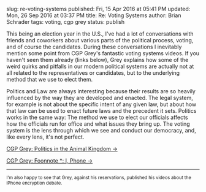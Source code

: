 slug: re-voting-systems
published: Fri, 15 Apr 2016 at 05:41 PM
updated: Mon, 26 Sep 2016 at 03:37 PM
title: Re: Voting Systems
author: Brian Schrader
tags: voting, cgp grey
status: publish

 This being an election year in the U.S., I've had a lot of conversations with friends and coworkers about various parts of the political process, voting, and of course the candidates. During these conversations I inevitably mention some point from CGP Grey's fantastic voting systems videos. If you haven't seen them already (links below), Grey explains how some of the weird quirks and pitfalls in our modern political systems are actually not at all related to the representatives or candidates, but to the underlying method that we use to elect them.

Politics and Law are always interesting because their results are so heavily
influenced by the way they are developed and enacted. The legal system, for example is not about the specific intent of any given law, but about how that law can be used to enact future laws and the precedent it sets. Politics works in the same way: The method we use to elect our officials affects how the officials run for office and what issues they bring up. The voting system is the lens through which we see and conduct our democracy, and, like every lens, it's not perfect.

[CGP Grey: Politics in the Animal
Kingdom &#8594;](https://www.youtube.com/playlist?list=PL7679C7ACE93A5638)

[CGP Grey: Foonnote *: I,
Phone &#8594;](https://www.youtube.com/watch?v=e-ZpsxnmmbE&list=PLqs5ohhass_TMG8WSUs0z3_E535dq7KzY&index=2)

------

<small>I'm also happy to see that Grey, against his reservations, published his
videos about the iPhone encryption debate.</small>
